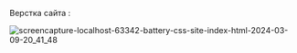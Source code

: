 Верстка сайта :

![screencapture-localhost-63342-battery-css-site-index-html-2024-03-09-20_41_48](https://github.com/krissstyu02/WEB/assets/94697684/dd5e7548-ac2c-4b9c-bfba-ebc73fd487d5)
